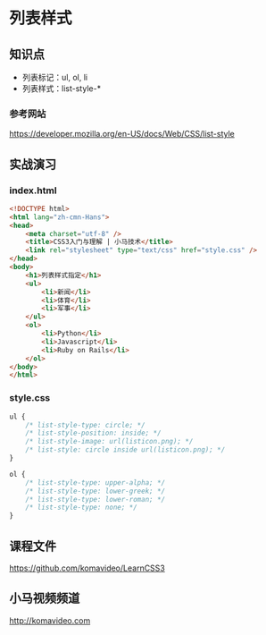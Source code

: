 列表样式
========

## 知识点

* 列表标记：ul, ol, li
* 列表样式：list-style-*

### 参考网站

https://developer.mozilla.org/en-US/docs/Web/CSS/list-style

## 实战演习

### index.html

~~~html
<!DOCTYPE html>
<html lang="zh-cmn-Hans">
<head>
    <meta charset="utf-8" />
    <title>CSS3入门与理解 | 小马技术</title>
    <link rel="stylesheet" type="text/css" href="style.css" />
</head>
<body>
    <h1>列表样式指定</h1>
    <ul>
        <li>新闻</li>
        <li>体育</li>
        <li>军事</li>
    </ul>
    <ol>
        <li>Python</li>
        <li>Javascript</li>
        <li>Ruby on Rails</li>
    </ol>
</body>
</html>
~~~

### style.css

~~~css
ul {
    /* list-style-type: circle; */
    /* list-style-position: inside; */
    /* list-style-image: url(listicon.png); */
    /* list-style: circle inside url(listicon.png); */
}

ol {
    /* list-style-type: upper-alpha; */
    /* list-style-type: lower-greek; */
    /* list-style-type: lower-roman; */
    /* list-style-type: none; */
}
~~~

## 课程文件

https://github.com/komavideo/LearnCSS3

## 小马视频频道

http://komavideo.com
